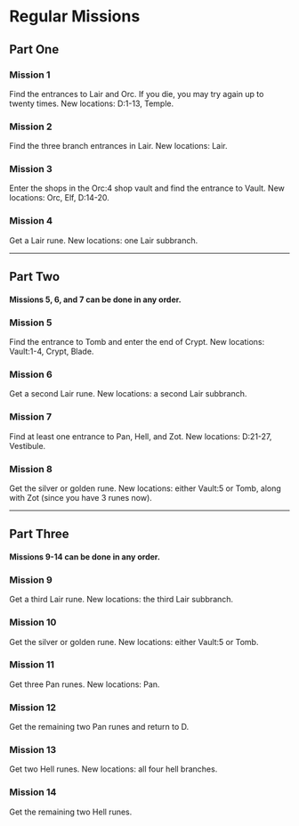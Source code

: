 # Regular Missions

## Part One

### Mission 1

Find the entrances to Lair and Orc. If you die, you may try again up to twenty
times. New locations: D:1-13, Temple.

### Mission 2

Find the three branch entrances in Lair. New locations: Lair.

### Mission 3

Enter the shops in the Orc:4 shop vault and find the entrance to Vault. New
locations: Orc, Elf, D:14-20.

### Mission 4

Get a Lair rune. New locations: one Lair subbranch.

---

## Part Two

#### Missions 5, 6, and 7 can be done in any order.

### Mission 5

Find the entrance to Tomb and enter the end of Crypt. New locations: Vault:1-4,
Crypt, Blade.

### Mission 6

Get a second Lair rune. New locations: a second Lair subbranch.

### Mission 7

Find at least one entrance to Pan, Hell, and Zot. New locations: D:21-27,
Vestibule.

### Mission 8

Get the silver or golden rune. New locations: either Vault:5 or Tomb,
along with Zot (since you have 3 runes now).

---

## Part Three

#### Missions 9-14 can be done in any order.

### Mission 9

Get a third Lair rune. New locations: the third Lair subbranch.

### Mission 10

Get the silver or golden rune. New locations: either Vault:5 or Tomb.

### Mission 11

Get three Pan runes. New locations: Pan.

### Mission 12

Get the remaining two Pan runes and return to D.

### Mission 13

Get two Hell runes. New locations: all four hell branches.

### Mission 14

Get the remaining two Hell runes.
